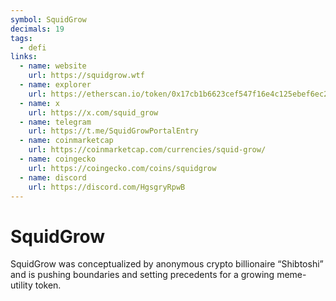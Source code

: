 ```yaml
---
symbol: SquidGrow
decimals: 19
tags:
  - defi
links:
  - name: website
    url: https://squidgrow.wtf
  - name: explorer
    url: https://etherscan.io/token/0x17cb1b6623cef547f16e4c125ebef6ec240ec12a
  - name: x
    url: https://x.com/squid_grow
  - name: telegram
    url: https://t.me/SquidGrowPortalEntry
  - name: coinmarketcap
    url: https://coinmarketcap.com/currencies/squid-grow/
  - name: coingecko
    url: https://coingecko.com/coins/squidgrow
  - name: discord
    url: https://discord.com/HgsgryRpwB
---
```


# SquidGrow

SquidGrow was conceptualized by anonymous crypto billionaire “Shibtoshi” and is pushing boundaries and setting precedents for a growing meme-utility token.
